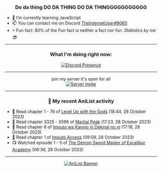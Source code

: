 <div align="center">

### Do da thing DO DA THING DO DA THINGGGGGGGGGGG
</div>

- 🌱 I’m currently learning JavaScript
- 📫 You can contact me on Discord [TheInternetUser#9060](https://discord.com/users/534117072796385300)
- ⚡ Fun fact: 80% of the Fun fact is neither a fact nor fun. _Statistics by me 😎_
<hr>

<div align="center">

### What I'm doing right now:
[![Discord Presence](https://lanyard.cnrad.dev/api/534117072796385300)](https://discord.com/users/534117072796385300)
<hr>

join my server it's open for all <br>
[![Server Invite](https://invidget.switchblade.xyz/bfYgVHxrSs)](https://discord.gg/bfYgVHxrSs)

<hr>
  
### 🌸 My recent AniList activity

</div>

<!-- ANILIST_ACTIVITY:start -->

-   📖 Read chapter 1 - 76 of [Level Up with the Gods](https://anilist.co/manga/138222) (18:44, 28 October 2023)
-   📖 Read chapter 3325 - 3596 of [Martial Peak](https://anilist.co/manga/104494) (17:23, 28 October 2023)
-   📖 Read chapter 6 of [Imouto wa Kanojo ni Dekinai no ni](https://anilist.co/manga/157136) (17:18, 28 October 2023)
-   📖 Read chapter 1 of [Imouto Access](https://anilist.co/manga/123307) (09:59, 28 October 2023)
-   📺 Watched episode 1 - 5 of [The Demon Sword Master of Excalibur Academy](https://anilist.co/anime/140501) (06:36, 28 October 2023)

<!-- ANILIST_ACTIVITY:end -->
<hr>

<div align="center">

[![AniList Banner](https://img.anili.st/User/929966)](https://anilist.co/user/TheInternetUser)

<!-- ![Profile views](https://gpvc.arturio.dev/TheInternetUse7) Since 2023-01-09 -->
<br>


</div>
